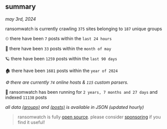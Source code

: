 
## summary
_may 3rd, 2024_

ransomwatch is currently crawling `375` sites belonging to `187` unique groups

⏲ there have been `7` posts within the `last 24 hours`

🦈 there have been `33` posts within the `month of may`

🪐 there have been `1259` posts within the `last 90 days`

🏚 there have been `1681` posts within the `year of 2024`

_⚙️ there are currently `74` online hosts & `115` custom parsers._

🦕 ransomwatch has been running for `2 years, 7 months and 27 days` and indexed `11138` posts

_all data  [(groups)](http://ransomwhat.telemetry.ltd/groups) and [(posts)](http://ransomwhat.telemetry.ltd/posts) is available in JSON (updated hourly)_

> ransomwatch is fully [open source](https://github.com/joshhighet/ransomwatch#ransomwatch--). please consider [sponsoring](https://github.com/sponsors/joshhighet) if you find it useful!
